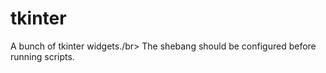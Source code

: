 # tkinter
A bunch of tkinter widgets./br>
The shebang should be configured before running scripts.</br>
                         
